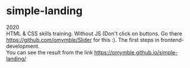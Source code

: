 # simple-landing
2020
<br>
HTML & CSS skills training. Without JS (Don't click on buttons. Go there https://github.com/omymble/Slider for this :). The first steps in frontend-development.
<br>
You can see the result from the link https://omymble.github.io/simple-landing/
